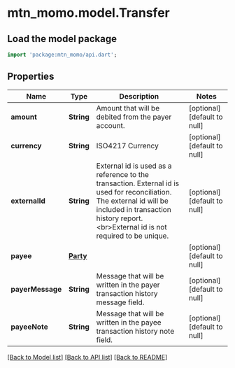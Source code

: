 # mtn_momo.model.Transfer

## Load the model package
```dart
import 'package:mtn_momo/api.dart';
```

## Properties
Name | Type | Description | Notes
------------ | ------------- | ------------- | -------------
**amount** | **String** | Amount that will be debited from the payer account. | [optional] [default to null]
**currency** | **String** | ISO4217 Currency | [optional] [default to null]
**externalId** | **String** | External id is used as a reference to the transaction. External id is used for reconciliation. The external id will be included in transaction history report. &lt;br&gt;External id is not required to be unique. | [optional] [default to null]
**payee** | [**Party**](Party.md) |  | [optional] [default to null]
**payerMessage** | **String** | Message that will be written in the payer transaction history message field. | [optional] [default to null]
**payeeNote** | **String** | Message that will be written in the payee transaction history note field. | [optional] [default to null]

[[Back to Model list]](../README.md#documentation-for-models) [[Back to API list]](../README.md#documentation-for-api-endpoints) [[Back to README]](../README.md)

